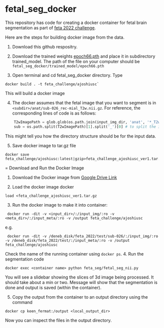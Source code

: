 # fetal_seg_docker
This repository has code for creating a docker container for fetal brain segmentation as part of [feta 2022 challenge](https://feta.grand-challenge.org/).

Here are the steps for building docker image from the data.

1. Download this github respositry.

2. Download the trained weights [epoch66.pth](https://drive.google.com/drive/folders/1wSEx3jYgqnjiOcKkA0E9Xt44Z8IO9Nah?usp=sharing) and place it in subdirectory trained_model. The path of the file on your computer should be 
`fetal_seg_docker/trained_model/epoch66.pth`

3. Open terminal and cd fetal_seg_docker directory. Type
```docker
docker build . -t feta_challenge/ajoshiusc`
```
This will build a docker image

4. The docker assumes that the fetal image that you want to segment is in 
`<subdir>/anat/sub-026_rec-mial_T2w.nii.gz`.
For reference, the corresponding lines of code is as follows:
```python
    T2wImagePath = glob.glob(os.path.join(input_img_dir, 'anat', '*_T2w.nii.gz'))[0]
    sub = os.path.split(T2wImagePath)[1].split('_')[0] # to split the input directory and to obtain the suject name
```
This might tell you how the directory structure should be for the input data.

5. Save docker image to tar.gz file
```docker
docker save feta_challenge/ajoshiusc:latest|gzip>feta_challenge_ajoshiusc_ver1.tar.gz
```

= Download and Run the Docker Image
1. Download the Docker image from [Google Drive Link](https://drive.google.com/drive/folders/1P8NWtSxVJIZGzXwM-7kzcuqpH1ID5cVg?usp=sharing) 

2. Load the docker image docker 
```docker
load <feta_challenge_ajoshiusc_ver1.tar.gz
```

3. Run the docker image to make it into container:
```docker
 docker run -dit -v <input_dir>/:/input_img/:ro -v <meta_dir>/:/input_meta/:ro -v /output feta_challenge/ajoshiusc
```
e.g.
```docker
 docker run -dit -v /deneb_disk/feta_2022/test/sub-026/:/input_img/:ro -v /deneb_disk/feta_2022/test/:/input_meta/:ro -v /output feta_challenge/ajoshiusc
```
Check the name of the running container using `docker ps`.
4. Run the segmentation code
```docker
docker exec <container name> python feta_seg/fetal_seg_nii.py
```
You will see a slidebar showing the slices of 3d image being processed. It should take about a min or two. Message will show that the segmentation is done and output is saved (within the container).

5. Copy the output from the container to an output directory using the command
```docker 
docker cp keen_fermat:/output <local_output_dir>
``` 

Now you can inspect the files in the output directory.

